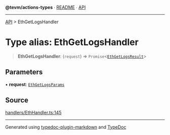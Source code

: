 **@tevm/actions-types** ∙ [README](../README.md) ∙ [API](../API.md)

***

[API](../API.md) > EthGetLogsHandler

# Type alias: EthGetLogsHandler

> **EthGetLogsHandler**: (`request`) => `Promise`\<[`EthGetLogsResult`](EthGetLogsResult.md)\>

## Parameters

▪ **request**: [`EthGetLogsParams`](EthGetLogsParams.md)

## Source

[handlers/EthHandler.ts:145](https://github.com/evmts/tevm-monorepo/blob/main/core/actions-types/src/handlers/EthHandler.ts#L145)

***
Generated using [typedoc-plugin-markdown](https://www.npmjs.com/package/typedoc-plugin-markdown) and [TypeDoc](https://typedoc.org/)
